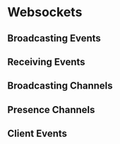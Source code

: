 # Websockets
## Broadcasting Events
## Receiving Events
## Broadcasting Channels
## Presence Channels
## Client Events
